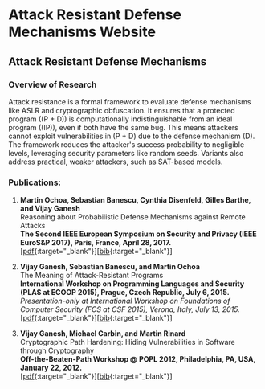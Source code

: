 # Attack Resistant Defense Mechanisms Website



## Attack Resistant Defense Mechanisms

### Overview of Research
Attack resistance is a formal framework to evaluate defense mechanisms like ASLR and cryptographic obfuscation. It ensures that a protected program (\(P + D\)) is computationally indistinguishable from an ideal program (\(IP\)), even if both have the same bug. This means attackers cannot exploit vulnerabilities in \(P + D\) due to the defense mechanism \(D\). The framework reduces the attacker's success probability to negligible levels, leveraging security parameters like random seeds. Variants also address practical, weaker attackers, such as SAT-based models.


### Publications:
1. **Martin Ochoa, Sebastian Banescu, Cynthia Disenfeld, Gilles Barthe, and Vijay Ganesh**  
Reasoning about Probabilistic Defense Mechanisms against Remote Attacks  
**The Second IEEE European Symposium on Security and Privacy (IEEE EuroS&P 2017), Paris, France, April 28, 2017.**  
[[pdf](https://arxiv.org/abs/1701.06743){:target="_blank"}][[bib](https://dblp.uni-trier.de/rec/journals/corr/OchoaBDBG17.html?view=bibtex){:target="_blank"}]  

2. **Vijay Ganesh, Sebastian Banescu, and Martin Ochoa**  
The Meaning of Attack-Resistant Programs  
**International Workshop on Programming Languages and Security (PLAS at ECOOP 2015), Prague, Czech Republic, July 6, 2015.** 
*Presentation-only at International Workshop on Foundations of Computer Security (FCS at CSF 2015), Verona, Italy, July 13, 2015.*  
[[pdf](https://arxiv.org/pdf/1502.04023v2){:target="_blank"}][[bib](https://dblp.uni-trier.de/rec/journals/corr/GaneshBO15.html?view=bibtex){:target="_blank"}]  

3. **Vijay Ganesh, Michael Carbin, and Martin Rinard**  
Cryptographic Path Hardening: Hiding Vulnerabilities in Software through Cryptography  
**Off-the-Beaten-Path Workshop @ POPL 2012, Philadelphia, PA, USA, January 22, 2012.**  
[[pdf](https://arxiv.org/abs/1202.0359?context=cs){:target="_blank"}][[bib](https://dblp.uni-trier.de/rec/journals/corr/abs-1202-0359.html?view=bibtex){:target="_blank"}]
